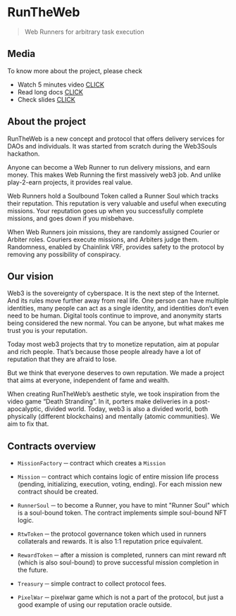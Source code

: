 # RunTheWeb

> Web Runners for arbitrary task execution

## Media

To know more about the project, please check

-   Watch 5 minutes video [CLICK](https://www.youtube.com/watch?v=LIEnPfrLhEU)
-   Read long docs [CLICK](https://docs.google.com/document/d/1qZ9yQxBh97hPXoly_CunWtkBBPAq4gBHezsPhduTPys/edit?usp=sharing)
-   Check slides [CLICK](https://docs.google.com/presentation/d/1oaHwyQo8Az6SX8Iqspa7PYCX4iYC4vN5WmgOjsrqFiQ/edit?usp=sharing)

## About the project

RunTheWeb is a new concept and protocol that offers delivery services for DAOs and individuals. It was started from scratch during the Web3Souls hackathon.

Anyone can become a Web Runner to run delivery missions, and earn money. This makes Web Running the first massively web3 job. And unlike play-2-earn projects, it provides real value.

Web Runners hold a Soulbound Token called a Runner Soul which tracks their reputation. This reputation is very valuable and useful when executing missions. Your reputation goes up when you successfully complete missions, and goes down if you misbehave.

When Web Runners join missions, they are randomly assigned Courier or Arbiter roles. Couriers execute missions, and Arbiters judge them. Randomness, enabled by Chainlink VRF, provides safety to the protocol by removing any possibility of conspiracy.

## Our vision

Web3 is the sovereignty of cyberspace. It is the next step of the Internet. And its rules move further away from real life. One person can have multiple identities, many people can act as a single identity, and identities don’t even need to be human. Digital tools continue to improve, and anonymity starts being considered the new normal. You can be anyone, but what makes me trust you is your reputation.

Today most web3 projects that try to monetize reputation, aim at popular and rich people. That’s because those people already have a lot of reputation that they are afraid to lose.

But we think that everyone deserves to own reputation. We made a project that aims at everyone, independent of fame and wealth.

When creating RunTheWeb’s aesthetic style, we took inspiration from the video game “Death Stranding”. In it, porters make deliveries in a post-apocalyptic, divided world. Today, web3 is also a divided world, both physically (different blockchains) and mentally (atomic communities). We aim to fix that.

## Contracts overview

-   `MissionFactory` ─ contract which creates a `Mission`

-   `Mission` ─ contract which contains logic of entire mission life process (pending, initializing, execution, voting, ending). For each mission new contract should be created.

-   `RunnerSoul` ─ to become a Runner, you have to mint "Runner Soul" which is a soul-bound token. The contract implements simple soul-bound NFT logic.

-   `RtwToken` ─ the protocol governance token which used in runners collaterals and rewards. It is also 1:1 reputation price equivalent.

-   `RewardToken` ─ after a mission is completed, runners can mint reward nft (which is also soul-bound) to prove successful mission completion in the future.

-   `Treasury` ─ simple contract to collect protocol fees.

-   `PixelWar` ─ pixelwar game which is not a part of the protocol, but just a good example of using our reputation oracle outside.
